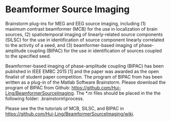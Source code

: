 # Beamformer Source Imaging
Brainstorm plug-ins for MEG and EEG source imaging, including (1) maximum contrast beamformer (MCB) for the use in localization of brain sources, (2) spatiotemporal imaging of linearly-related source components (SILSC) for the use in identification of source component linearly correlated to the activity of a seed, and (3) beamformer-based imaging of phase-amplitude coupling (BIPAC) for the use in identification of sources coupled to the specified seed. 

Beamformer-based imaging of phase-amplitude coupling (BIPAC) has been published in IEEE EMBC 2015 [1] and the paper was awarded as the open finalist of student paper competition. The program of BIPAC from has been written as a plug-in of the Matlab Software Brainstorm. Please download the program of BIPAC from Github: https://github.com/Hui-Ling/BeamformerSourceImaging. The *.m files should be placed in the the following folder: .brainstorm\process.

Please see the the tutorials of MCB, SILSC, and BIPAC in https://github.com/Hui-Ling/BeamformerSourceImaging/wiki.
